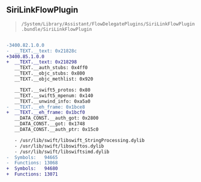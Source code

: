 ## SiriLinkFlowPlugin

> `/System/Library/Assistant/FlowDelegatePlugins/SiriLinkFlowPlugin.bundle/SiriLinkFlowPlugin`

```diff

-3400.82.1.0.0
-  __TEXT.__text: 0x21828c
+3400.85.1.0.0
+  __TEXT.__text: 0x218298
   __TEXT.__auth_stubs: 0x4ff0
   __TEXT.__objc_stubs: 0x800
   __TEXT.__objc_methlist: 0x920

   __TEXT.__swift5_protos: 0x80
   __TEXT.__swift5_mpenum: 0x140
   __TEXT.__unwind_info: 0xa5a0
-  __TEXT.__eh_frame: 0x1bce8
+  __TEXT.__eh_frame: 0x1bcf0
   __DATA_CONST.__auth_got: 0x2800
   __DATA_CONST.__got: 0x1748
   __DATA_CONST.__auth_ptr: 0x15c0

   - /usr/lib/swift/libswift_StringProcessing.dylib
   - /usr/lib/swift/libswiftos.dylib
   - /usr/lib/swift/libswiftsimd.dylib
-  Symbols:   94665
-  Functions: 13068
+  Symbols:   94680
+  Functions: 13071
 

```
